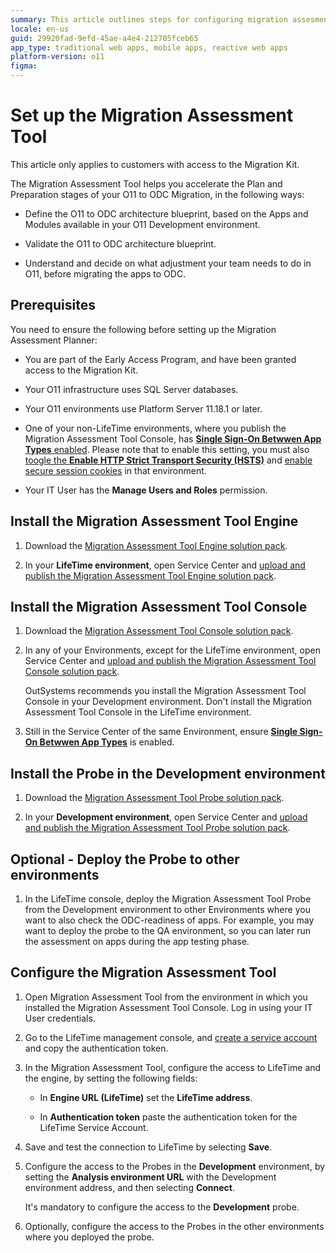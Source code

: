```yaml
---
summary: This article outlines steps for configuring migration assesment planner for migration to OutSystems Developer Cloud (ODC).
locale: en-us
guid: 29920fad-9efd-45ae-a4e4-212705fceb65
app_type: traditional web apps, mobile apps, reactive web apps
platform-version: o11
figma:
---
```


# Set up the Migration Assessment Tool

<div class="info" markdown="1">

This article only applies to customers with access to the Migration Kit.

</div>

The Migration Assessment Tool helps you accelerate the Plan and Preparation stages of your O11 to ODC Migration, in the following ways:

* Define the O11 to ODC architecture blueprint, based on the Apps and Modules available in your O11 Development environment.

* Validate the O11 to ODC architecture blueprint.

* Understand and decide on what adjustment your team needs to do in O11, before migrating the apps to ODC.

## Prerequisites

You need to ensure the following before setting up the Migration Assessment Planner:

* You are part of the Early Access Program, and have been granted access to the Migration Kit.

* Your O11 infrastructure uses SQL Server databases.

* Your O11 environments use Platform Server 11.18.1 or later.

* One of your non-LifeTime environments, where you publish the Migration Assessment Tool Console, has [**Single Sign-On Betwwen App Types** enabled](../security/configure-authentication.md). Please note that to enable this setting, you must also [toogle the **Enable HTTP Strict Transport Security (HSTS)**](../security/enforce-https-security.md) and [enable secure session cookies](../security/secure-cookies-enable-secure-session.md) in that environment.

* Your IT User has the **Manage Users and Roles** permission.

## Install the Migration Assessment Tool Engine

1. Download the [Migration Assessment Tool Engine solution pack](resources/Migration_Assessment_Engine_v1_0.osp).

1. In your **LifeTime environment**, open Service Center and [upload and publish the Migration Assessment Tool Engine solution pack](https://success.outsystems.com/support/troubleshooting/application_lifecycle/deploy_applications_through_service_center/#step-2.upload-and-publish-the-solution-in-the-target-environment).

## Install the Migration Assessment Tool Console

1. Download the [Migration Assessment Tool Console solution pack](resources/Migration_Assessment_Console_v1_0.osp).

1. In any of your Environments, except for the LifeTime environment, open Service Center and [upload and publish the Migration Assessment Tool Console solution pack](https://success.outsystems.com/support/troubleshooting/application_lifecycle/deploy_applications_through_service_center/#step-2.upload-and-publish-the-solution-in-the-target-environment).

    <div class="info" markdown="1">

    OutSystems recommends you install the Migration Assessment Tool Console in your Development environment.
    Don't install the Migration Assessment Tool Console in the LifeTime environment.

    </div>

1. Still in the Service Center of the same Environment, ensure [**Single Sign-On Betwwen App Types**](../security/configure-authentication.md) is enabled.

## Install the Probe in the Development environment

1. Download the [Migration Assessment Tool Probe solution pack](resources/Migration_Assessment_Probe_v1_0.osp).

1. In your **Development environment**, open Service Center and [upload and publish the Migration Assessment Tool Probe solution pack](https://success.outsystems.com/support/troubleshooting/application_lifecycle/deploy_applications_through_service_center/#step-2.upload-and-publish-the-solution-in-the-target-environment).

## Optional - Deploy the Probe to other environments

1. In the LifeTime console, deploy the Migration Assessment Tool Probe from the Development environment to other Environments where you want to also check the ODC-readiness of apps. For example, you may want to deploy the probe to the QA environment, so you can later run the assessment on apps during the app testing phase.

## Configure the Migration Assessment Tool

1. Open Migration Assessment Tool from the environment in which you installed the Migration Assessment Tool Console. Log in using your IT User credentials.

1. Go to the LifeTime management console, and [create a service account](../ref/apis/lifetime-deployment/rest-api-authentication.md) and copy the authentication token.

1. In the Migration Assessment Tool, configure the access to LifeTime and the engine, by setting the following fields:

    * In **Engine URL (LifeTime)** set the **LifeTime address**.

    * In **Authentication token** paste the authentication token for the LifeTime Service Account.

1. Save and test the connection to LifeTime by selecting **Save**.

1. Configure the access to the Probes in the **Development** environment, by setting the **Analysis environment URL** with the Development environment address, and then selecting **Connect**.

    <div class="info" markdown="1">

    It's mandatory to configure the access to the **Development** probe.

    </div>

1. Optionally, configure the access to the Probes in the other environments where you deployed the probe.
